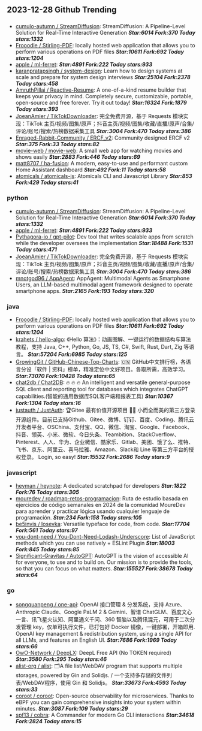 ## 2023-12-28 Github Trending

### 
* [cumulo-autumn / StreamDiffusion](https://github.com/cumulo-autumn/StreamDiffusion): StreamDiffusion: A Pipeline-Level Solution for Real-Time Interactive Generation ***Star:6014 Fork:370 Today stars:1332***
* [Frooodle / Stirling-PDF](https://github.com/Frooodle/Stirling-PDF): locally hosted web application that allows you to perform various operations on PDF files ***Star:10611 Fork:692 Today stars:1204***
* [apple / ml-ferret](https://github.com/apple/ml-ferret):  ***Star:4891 Fork:222 Today stars:933***
* [karanpratapsingh / system-design](https://github.com/karanpratapsingh/system-design): Learn how to design systems at scale and prepare for system design interviews ***Star:25104 Fork:2378 Today stars:458***
* [AmruthPillai / Reactive-Resume](https://github.com/AmruthPillai/Reactive-Resume): A one-of-a-kind resume builder that keeps your privacy in mind. Completely secure, customizable, portable, open-source and free forever. Try it out today! ***Star:16324 Fork:1879 Today stars:393***
* [JoeanAmier / TikTokDownloader](https://github.com/JoeanAmier/TikTokDownloader): 完全免费开源，基于 Requests 模块实现：TikTok 主页/视频/图集/原声；抖音主页/视频/图集/收藏/直播/原声/合集/评论/账号/搜索/热榜数据采集工具 ***Star:3004 Fork:470 Today stars:386***
* [Enraged-Rabbit-Community / ERCF_v2](https://github.com/Enraged-Rabbit-Community/ERCF_v2): Community designed ERCF v2 ***Star:375 Fork:33 Today stars:82***
* [movie-web / movie-web](https://github.com/movie-web/movie-web): A small web app for watching movies and shows easily ***Star:2883 Fork:446 Today stars:69***
* [matt8707 / ha-fusion](https://github.com/matt8707/ha-fusion): A modern, easy-to-use and performant custom Home Assistant dashboard ***Star:492 Fork:11 Today stars:58***
* [atomicals / atomicals-js](https://github.com/atomicals/atomicals-js): Atomicals CLI and Javascript Library ***Star:853 Fork:429 Today stars:41***

### python
* [cumulo-autumn / StreamDiffusion](https://github.com/cumulo-autumn/StreamDiffusion): StreamDiffusion: A Pipeline-Level Solution for Real-Time Interactive Generation ***Star:6014 Fork:370 Today stars:1332***
* [apple / ml-ferret](https://github.com/apple/ml-ferret):  ***Star:4891 Fork:222 Today stars:933***
* [Pythagora-io / gpt-pilot](https://github.com/Pythagora-io/gpt-pilot): Dev tool that writes scalable apps from scratch while the developer oversees the implementation ***Star:18488 Fork:1531 Today stars:471***
* [JoeanAmier / TikTokDownloader](https://github.com/JoeanAmier/TikTokDownloader): 完全免费开源，基于 Requests 模块实现：TikTok 主页/视频/图集/原声；抖音主页/视频/图集/收藏/直播/原声/合集/评论/账号/搜索/热榜数据采集工具 ***Star:3004 Fork:470 Today stars:386***
* [mnotgod96 / AppAgent](https://github.com/mnotgod96/AppAgent): AppAgent: Multimodal Agents as Smartphone Users, an LLM-based multimodal agent framework designed to operate smartphone apps. ***Star:2165 Fork:193 Today stars:320***

### java
* [Frooodle / Stirling-PDF](https://github.com/Frooodle/Stirling-PDF): locally hosted web application that allows you to perform various operations on PDF files ***Star:10611 Fork:692 Today stars:1204***
* [krahets / hello-algo](https://github.com/krahets/hello-algo): 《Hello 算法》：动画图解、一键运行的数据结构与算法教程，支持 Java, C++, Python, Go, JS, TS, C#, Swift, Rust, Dart, Zig 等语言。 ***Star:57204 Fork:6985 Today stars:125***
* [GrowingGit / GitHub-Chinese-Top-Charts](https://github.com/GrowingGit/GitHub-Chinese-Top-Charts): 🇨🇳 GitHub中文排行榜，各语言分设「软件 | 资料」榜单，精准定位中文好项目。各取所需，高效学习。 ***Star:73070 Fork:10428 Today stars:65***
* [chat2db / Chat2DB](https://github.com/chat2db/Chat2DB): 🔥 🔥 🔥 An intelligent and versatile general-purpose SQL client and reporting tool for databases which integrates ChatGPT capabilities.(智能的通用数据库SQL客户端和报表工具) ***Star:10367 Fork:1304 Today stars:16***
* [justauth / JustAuth](https://github.com/justauth/JustAuth): 🏆Gitee 最有价值开源项目 🚀:100: 小而全而美的第三方登录开源组件。目前已支持Github、Gitee、微博、钉钉、百度、Coding、腾讯云开发者平台、OSChina、支付宝、QQ、微信、淘宝、Google、Facebook、抖音、领英、小米、微软、今日头条、Teambition、StackOverflow、Pinterest、人人、华为、企业微信、酷家乐、Gitlab、美团、饿了么、推特、飞书、京东、阿里云、喜马拉雅、Amazon、Slack和 Line 等第三方平台的授权登录。 Login, so easy! ***Star:15532 Fork:2686 Today stars:9***

### javascript
* [heyman / heynote](https://github.com/heyman/heynote): A dedicated scratchpad for developers ***Star:1822 Fork:76 Today stars:305***
* [mouredev / roadmap-retos-programacion](https://github.com/mouredev/roadmap-retos-programacion): Ruta de estudio basada en ejercicios de código semanales en 2024 de la comunidad MoureDev para aprender y practicar lógica usando cualquier lenguaje de programación. ***Star:234 Fork:158 Today stars:105***
* [be5invis / Iosevka](https://github.com/be5invis/Iosevka): Versatile typeface for code, from code. ***Star:17704 Fork:561 Today stars:97***
* [you-dont-need / You-Dont-Need-Lodash-Underscore](https://github.com/you-dont-need/You-Dont-Need-Lodash-Underscore): List of JavaScript methods which you can use natively + ESLint Plugin ***Star:18003 Fork:845 Today stars:85***
* [Significant-Gravitas / AutoGPT](https://github.com/Significant-Gravitas/AutoGPT): AutoGPT is the vision of accessible AI for everyone, to use and to build on. Our mission is to provide the tools, so that you can focus on what matters. ***Star:155527 Fork:38678 Today stars:64***

### go
* [songquanpeng / one-api](https://github.com/songquanpeng/one-api): OpenAI 接口管理 & 分发系统，支持 Azure、Anthropic Claude、Google PaLM 2 & Gemini、智谱 ChatGLM、百度文心一言、讯飞星火认知、阿里通义千问、360 智脑以及腾讯混元，可用于二次分发管理 key，仅单可执行文件，已打包好 Docker 镜像，一键部署，开箱即用. OpenAI key management & redistribution system, using a single API for all LLMs, and features an English UI. ***Star:7686 Fork:1969 Today stars:66***
* [OwO-Network / DeepLX](https://github.com/OwO-Network/DeepLX): DeepL Free API (No TOKEN required) ***Star:3580 Fork:295 Today stars:46***
* [alist-org / alist](https://github.com/alist-org/alist): 🗂️A file list/WebDAV program that supports multiple storages, powered by Gin and Solidjs. / 一个支持多存储的文件列表/WebDAV程序，使用 Gin 和 Solidjs。 ***Star:33673 Fork:4593 Today stars:33***
* [coroot / coroot](https://github.com/coroot/coroot): Open-source observability for microservices. Thanks to eBPF you can gain comprehensive insights into your system within minutes. ***Star:3087 Fork:109 Today stars:29***
* [spf13 / cobra](https://github.com/spf13/cobra): A Commander for modern Go CLI interactions ***Star:34618 Fork:2824 Today stars:15***
